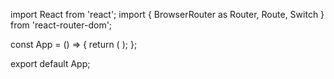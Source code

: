 import React from 'react';
import { BrowserRouter as Router, Route, Switch } from 'react-router-dom';


const App = () => {
  return (
    <Router>
      <Switch>
        <Route path="/outra-pagina">
          <Pag1 />
        </Route>
        <Route path="/">
          <App />
        </Route>
      </Switch>
    </Router>
  );
};

export default App;